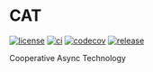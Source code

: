 # CAT

[![license][license-badge]][license-link]
[![ci][ci-badge]][ci-link]
[![codecov][codecov-badge]][codecov-link]
[![release][release-badge]][release-link]

Cooperative Async Technology

[license-badge]: https://img.shields.io/badge/license-apache2-blue.svg
[license-link]: LICENSE
[ci-badge]: https://github.com/libcat/libcat/workflows/tests/badge.svg
[ci-link]: https://github.com/libcat/libcat/actions?query=workflow:tests
[codecov-badge]: https://codecov.io/gh/libcat/libcat/branch/develop/graph/badge.svg?token=HOB32VUIIA
[codecov-link]: https://codecov.io/gh/libcat/libcat
[release-badge]: https://img.shields.io/github/release/libcat/libcat.svg?style=flat-square
[release-link]: https://github.com/libcat/libcat/releases
